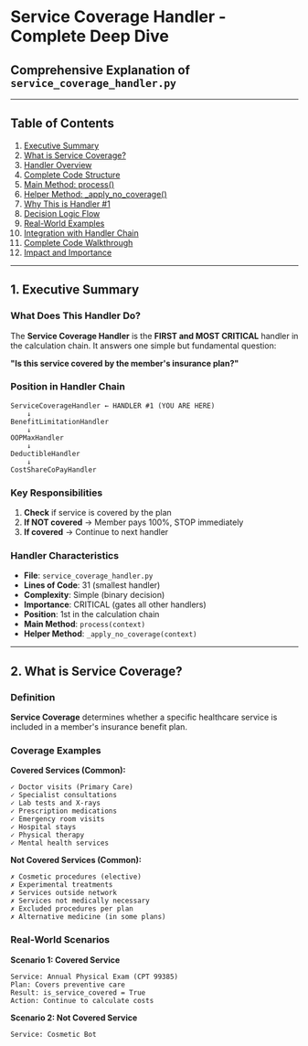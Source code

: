 # Service Coverage Handler - Complete Deep Dive

## Comprehensive Explanation of `service_coverage_handler.py`

---

## Table of Contents

1. [Executive Summary](#executive-summary)
2. [What is Service Coverage?](#what-is-service-coverage)
3. [Handler Overview](#handler-overview)
4. [Complete Code Structure](#complete-code-structure)
5. [Main Method: process()](#main-method-process)
6. [Helper Method: _apply_no_coverage()](#helper-method-_apply_no_coverage)
7. [Why This is Handler #1](#why-this-is-handler-1)
8. [Decision Logic Flow](#decision-logic-flow)
9. [Real-World Examples](#real-world-examples)
10. [Integration with Handler Chain](#integration-with-handler-chain)
11. [Complete Code Walkthrough](#complete-code-walkthrough)
12. [Impact and Importance](#impact-and-importance)

---

## 1. Executive Summary

### What Does This Handler Do?

The **Service Coverage Handler** is the **FIRST and MOST CRITICAL** handler in the calculation chain. It answers one simple but fundamental question:

**"Is this service covered by the member's insurance plan?"**

### Position in Handler Chain

```
ServiceCoverageHandler ← HANDLER #1 (YOU ARE HERE)
    ↓
BenefitLimitationHandler
    ↓
OOPMaxHandler
    ↓
DeductibleHandler
    ↓
CostShareCoPayHandler
```

### Key Responsibilities

1. **Check** if service is covered by the plan
2. **If NOT covered** → Member pays 100%, STOP immediately
3. **If covered** → Continue to next handler

### Handler Characteristics

- **File**: `service_coverage_handler.py`
- **Lines of Code**: 31 (smallest handler)
- **Complexity**: Simple (binary decision)
- **Importance**: CRITICAL (gates all other handlers)
- **Position**: 1st in the calculation chain
- **Main Method**: `process(context)`
- **Helper Method**: `_apply_no_coverage(context)`

---

## 2. What is Service Coverage?

### Definition

**Service Coverage** determines whether a specific healthcare service is included in a member's insurance benefit plan.

### Coverage Examples

**Covered Services (Common):**
```
✓ Doctor visits (Primary Care)
✓ Specialist consultations
✓ Lab tests and X-rays
✓ Prescription medications
✓ Emergency room visits
✓ Hospital stays
✓ Physical therapy
✓ Mental health services
```

**Not Covered Services (Common):**
```
✗ Cosmetic procedures (elective)
✗ Experimental treatments
✗ Services outside network
✗ Services not medically necessary
✗ Excluded procedures per plan
✗ Alternative medicine (in some plans)
```

### Real-World Scenarios

**Scenario 1: Covered Service**
```
Service: Annual Physical Exam (CPT 99385)
Plan: Covers preventive care
Result: is_service_covered = True
Action: Continue to calculate costs
```

**Scenario 2: Not Covered Service**
```
Service: Cosmetic Bot
